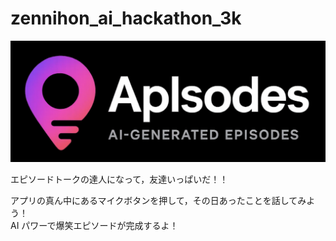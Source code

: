 # zennihon_ai_hackathon_3k

![icon](app/static/picture/logo.png)

エピソードトークの達人になって，友達いっぱいだ！！

アプリの真ん中にあるマイクボタンを押して，その日あったことを話してみよう！</br>
AI パワーで爆笑エピソードが完成するよ！
